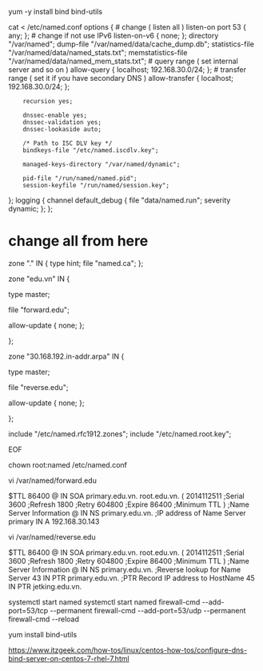 yum -y install bind bind-utils


cat <<EOF > /etc/named.conf
options {
        # change ( listen all )
        listen-on port 53 { any; };
        # change if not use IPv6
        listen-on-v6 { none; };
        directory           "/var/named";
        dump-file           "/var/named/data/cache_dump.db";
        statistics-file     "/var/named/data/named_stats.txt";
        memstatistics-file  "/var/named/data/named_mem_stats.txt";
        # query range ( set internal server and so on )
        allow-query         { localhost; 192.168.30.0/24; };
        # transfer range ( set it if you have secondary DNS )
        allow-transfer      { localhost; 192.168.30.0/24; };

        recursion yes;

        dnssec-enable yes;
        dnssec-validation yes;
        dnssec-lookaside auto;

        /* Path to ISC DLV key */
        bindkeys-file "/etc/named.iscdlv.key";

        managed-keys-directory "/var/named/dynamic";

        pid-file "/run/named/named.pid";
        session-keyfile "/run/named/session.key";
};
logging {
        channel default_debug {
                file "data/named.run";
                severity dynamic;
        };
};

# change all from here
zone "." IN {
    type hint;
    file "named.ca";
};

zone "edu.vn" IN {

type master;

file "forward.edu";

allow-update { none; };

};

zone "30.168.192.in-addr.arpa" IN {

type master;

file "reverse.edu";

allow-update { none; };

};

include "/etc/named.rfc1912.zones";
include "/etc/named.root.key";


EOF

chown root:named /etc/named.conf


vi /var/named/forward.edu

$TTL 86400
@   IN  SOA     primary.edu.vn. root.edu.vn. (
2014112511  ;Serial
3600        ;Refresh
1800        ;Retry
604800      ;Expire
86400       ;Minimum TTL
)
;Name Server Information
@      IN  NS      primary.edu.vn.
;IP address of Name Server
primary IN  A       192.168.30.143



vi /var/named/reverse.edu

$TTL 86400
@   IN  SOA     primary.edu.vn. root.edu.vn. (
2014112511  ;Serial
3600        ;Refresh
1800        ;Retry
604800      ;Expire
86400       ;Minimum TTL
)
;Name Server Information
@ IN  NS      primary.edu.vn. 
;Reverse lookup for Name Server
43        IN  PTR     primary.edu.vn.
;PTR Record IP address to HostName
45      IN  PTR       jetking.edu.vn.


systemctl start named 
systemctl start named 
firewall-cmd --add-port=53/tcp --permanent 
firewall-cmd --add-port=53/udp --permanent 
firewall-cmd --reload 


yum install bind-utils


https://www.itzgeek.com/how-tos/linux/centos-how-tos/configure-dns-bind-server-on-centos-7-rhel-7.html
